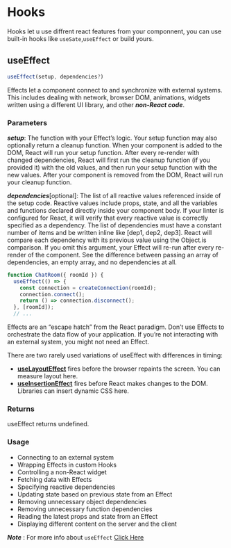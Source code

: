 # Hooks

Hooks let u use diffrent react features from your componnent, you can use built-in hooks like `useSate`,`useEffect` or build yours.

## useEffect

```js
useEffect(setup, dependencies?)
```
Effects let a component connect to and synchronize with external systems. This includes dealing with network, browser DOM, animations, widgets written using a different UI library, and other  ***non-React code***.

### Parameters

***setup***: The function with your Effect’s logic. Your setup function may also optionally return a cleanup function. When your component is added to the DOM, React will run your setup function. After every re-render with changed dependencies, React will first run the cleanup function (if you provided it) with the old values, and then run your setup function with the new values. After your component is removed from the DOM, React will run your cleanup function.

***dependencies***[optional]: The list of all reactive values referenced inside of the setup code. Reactive values include props, state, and all the variables and functions declared directly inside your component body. If your linter is configured for React, it will verify that every reactive value is correctly specified as a dependency. The list of dependencies must have a constant number of items and be written inline like [dep1, dep2, dep3]. React will compare each dependency with its previous value using the Object.is comparison. If you omit this argument, your Effect will re-run after every re-render of the component. See the difference between passing an array of dependencies, an empty array, and no dependencies at all.



```jsx
function ChatRoom({ roomId }) {
  useEffect(() => {
    const connection = createConnection(roomId);
    connection.connect();
    return () => connection.disconnect();
  }, [roomId]);
  // ...
```
Effects are an “escape hatch” from the React paradigm. Don’t use Effects to orchestrate the data flow of your application. If you’re not interacting with an external system, you might not need an Effect.

There are two rarely used variations of useEffect with differences in timing:

- **[useLayoutEffect](#uselayouteffect)** fires before the browser repaints the screen. You can measure layout here.
- **[useInsertionEffect](#useinsertioneffect)** fires before React makes changes to the DOM. Libraries can insert dynamic CSS here.
### Returns
useEffect returns undefined.

### Usage
- Connecting to an external system
- Wrapping Effects in custom Hooks
- Controlling a non-React widget
- Fetching data with Effects
- Specifying reactive dependencies
- Updating state based on previous state from an Effect
- Removing unnecessary object dependencies
- Removing unnecessary function dependencies
- Reading the latest props and state from an Effect
- Displaying different content on the server and the client



***Note*** : For more info about `useEffect` [Click Here](https://react.dev/reference/react/useEffect)
